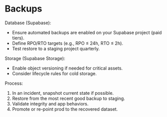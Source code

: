 # Backups

Database (Supabase):

- Ensure automated backups are enabled on your Supabase project (paid tiers).
- Define RPO/RTO targets (e.g., RPO ≤ 24h, RTO ≤ 2h).
- Test restore to a staging project quarterly.

Storage (Supabase Storage):

- Enable object versioning if needed for critical assets.
- Consider lifecycle rules for cold storage.

Process:

1. In an incident, snapshot current state if possible.
2. Restore from the most recent good backup to staging.
3. Validate integrity and app behaviors.
4. Promote or re-point prod to the recovered dataset.
